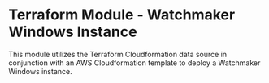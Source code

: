 # Terraform Module - Watchmaker Windows Instance

This module utilizes the Terraform Cloudformation data source in conjunction with an AWS Cloudformation template
to deploy a Watchmaker Windows instance.
